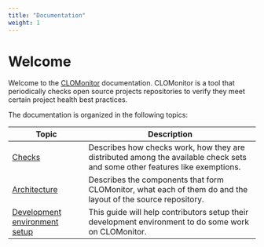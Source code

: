 ```yaml
---
title: "Documentation"
weight: 1
---
```


# Welcome

Welcome to the [CLOMonitor](/) documentation. CLOMonitor is a tool that periodically checks open source projects repositories to verify they meet certain project health best practices.

The documentation is organized in the following topics:

| Topic                                                    | Description                                                                                                                                             |
| -------------------------------------------------------- | ------------------------------------------------------------------------------------------------------------------------------------------------------- |
| [Checks](/docs/topics/checks/)            | Describes how checks work, how they are distributed among the available check sets and some other features like exemptions.                                          |
| [Architecture](/docs/topics/architecture/)                | Describes the components that form CLOMonitor, what each of them do and the layout of the source repository.                                          |
| [Development environment setup](/docs/topics/dev/)        | This guide will help contributors setup their development environment to do some work on CLOMonitor.                                                  |
